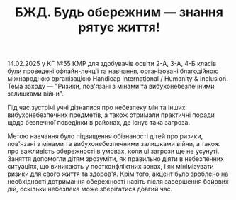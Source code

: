 ﻿---
title: БЖД. Будь обережним — знання рятує життя!
---

14.02.2025 у КГ №55 КМР для здобувачів освіти 2-А, 3-А, 4-Б класів були проведені офлайн-лекції та навчання, організовані благодійною міжнародною організацією Handicap International / Humanity & Inclusion. Тема заходу — "Ризики, пов'язані з мінами та вибухонебезпечними залишками війни".

Під час зустрічі учні дізналися про небезпеку мін та інших вибухонебезпечних предметів, а також отримали практичні поради щодо безпечної поведінки в районах, де існує така загроза.

Метою навчання було підвищення обізнаності дітей про ризики, пов'язані з мінами та вибухонебезпечними залишками війни, а також про важливість обережності в умовах, коли ці загрози ще не усунуті. Заняття допомогли дітям зрозуміти, як правильно діяти в небезпечних ситуаціях, що виникають у постконфліктних зонах, і як мінімізувати ризики для свого життя та здоров'я. Крім того, акцент було зроблено на необхідності дотримання обережності навіть після завершення бойових дій, оскільки небезпека може зберігатися довгий час.

<slideshow />
